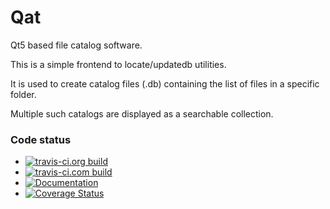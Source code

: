 Qat
===

Qt5 based file catalog software.

This is a simple frontend to locate/updatedb utilities.

It is used to create catalog files (.db) containing the list of files in a specific folder.

Multiple such catalogs are displayed as a searchable collection.



### Code status

* [![travis-ci.org build](https://secure.travis-ci.org/kcris/qat.png)](https://travis-ci.org/kcris/qat)
* [![travis-ci.com build](https://app.travis-ci.com/kcris/qat.svg?branch=master)](https://app.travis-ci.com/github/kcris/qat/)
* [![Documentation](https://codedocs.xyz/kcris/qat.svg)](https://codedocs.xyz/kcris/qat/)
* [![Coverage Status](https://coveralls.io/repos/kcris/qat/badge.png?branch=master)](https://coveralls.io/r/kcris/qat)

